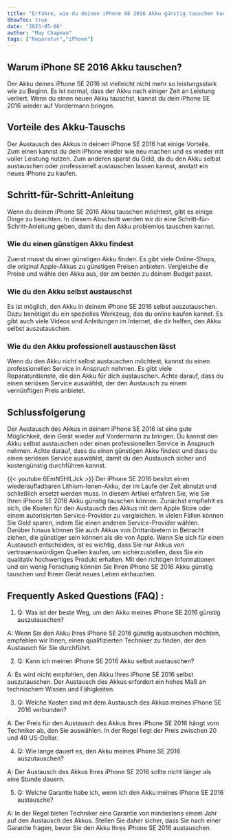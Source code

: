 ```yaml
---
title: "Erfahre, wie du deinen iPhone SE 2016 Akku günstig tauschen kannst!"
ShowToc: true 
date: "2023-05-08"
author: "May Chapman" 
tags: ["Reparatur","iPhone"]
---
```

## Warum iPhone SE 2016 Akku tauschen?

Der Akku deines iPhone SE 2016 ist vielleicht nicht mehr so leistungsstark wie zu Beginn. Es ist normal, dass der Akku nach einiger Zeit an Leistung verliert. Wenn du einen neuen Akku tauschst, kannst du dein iPhone SE 2016 wieder auf Vordermann bringen.

## Vorteile des Akku-Tauschs

Der Austausch des Akkus in deinem iPhone SE 2016 hat einige Vorteile. Zum einen kannst du dein iPhone wieder wie neu machen und es wieder mit voller Leistung nutzen. Zum anderen sparst du Geld, da du den Akku selbst austauschen oder professionell austauschen lassen kannst, anstatt ein neues iPhone zu kaufen.

## Schritt-für-Schritt-Anleitung

Wenn du deinen iPhone SE 2016 Akku tauschen möchtest, gibt es einige Dinge zu beachten. In diesem Abschnitt werden wir dir eine Schritt-für-Schritt-Anleitung geben, damit du den Akku problemlos tauschen kannst.

### Wie du einen günstigen Akku findest

Zuerst musst du einen günstigen Akku finden. Es gibt viele Online-Shops, die original Apple-Akkus zu günstigen Preisen anbieten. Vergleiche die Preise und wähle den Akku aus, der am besten zu deinem Budget passt.

### Wie du den Akku selbst austauschst

Es ist möglich, den Akku in deinem iPhone SE 2016 selbst auszutauschen. Dazu benötigst du ein spezielles Werkzeug, das du online kaufen kannst. Es gibt auch viele Videos und Anleitungen im Internet, die dir helfen, den Akku selbst auszutauschen.

### Wie du den Akku professionell austauschen lässt

Wenn du den Akku nicht selbst austauschen möchtest, kannst du einen professionellen Service in Anspruch nehmen. Es gibt viele Reparaturdienste, die den Akku für dich austauschen. Achte darauf, dass du einen seriösen Service auswählst, der den Austausch zu einem vernünftigen Preis anbietet.

## Schlussfolgerung

Der Austausch des Akkus in deinem iPhone SE 2016 ist eine gute Möglichkeit, dein Gerät wieder auf Vordermann zu bringen. Du kannst den Akku selbst austauschen oder einen professionellen Service in Anspruch nehmen. Achte darauf, dass du einen günstigen Akku findest und dass du einen seriösen Service auswählst, damit du den Austausch sicher und kostengünstig durchführen kannst.

{{< youtube 6EmN5HlLJck >}} 
Der iPhone SE 2016 besitzt einen wiederaufladbaren Lithium-Ionen-Akku, der im Laufe der Zeit abnutzt und schließlich ersetzt werden muss. In diesem Artikel erfahren Sie, wie Sie Ihren iPhone SE 2016 Akku günstig tauschen können. Zunächst empfiehlt es sich, die Kosten für den Austausch des Akkus mit dem Apple Store oder einem autorisierten Service-Provider zu vergleichen. In vielen Fällen können Sie Geld sparen, indem Sie einen anderen Service-Provider wählen. Darüber hinaus können Sie auch Akkus von Drittanbietern in Betracht ziehen, die günstiger sein können als die von Apple. Wenn Sie sich für einen Austausch entscheiden, ist es wichtig, dass Sie nur Akkus von vertrauenswürdigen Quellen kaufen, um sicherzustellen, dass Sie ein qualitativ hochwertiges Produkt erhalten. Mit den richtigen Informationen und ein wenig Forschung können Sie Ihren iPhone SE 2016 Akku günstig tauschen und Ihrem Gerät neues Leben einhauchen.

## Frequently Asked Questions (FAQ) :
1. Q: Was ist der beste Weg, um den Akku meines iPhone SE 2016 günstig auszutauschen?

A: Wenn Sie den Akku Ihres iPhone SE 2016 günstig austauschen möchten, empfehlen wir Ihnen, einen qualifizierten Techniker zu finden, der den Austausch für Sie durchführt.

2. Q: Kann ich meinen iPhone SE 2016 Akku selbst austauschen?

A: Es wird nicht empfohlen, den Akku Ihres iPhone SE 2016 selbst auszutauschen. Der Austausch des Akkus erfordert ein hohes Maß an technischem Wissen und Fähigkeiten.

3. Q: Welche Kosten sind mit dem Austausch des Akkus meines iPhone SE 2016 verbunden?

A: Der Preis für den Austausch des Akkus Ihres iPhone SE 2016 hängt vom Techniker ab, den Sie auswählen. In der Regel liegt der Preis zwischen 20 und 40 US-Dollar.

4. Q: Wie lange dauert es, den Akku meines iPhone SE 2016 auszutauschen?

A: Der Austausch des Akkus Ihres iPhone SE 2016 sollte nicht länger als eine Stunde dauern.

5. Q: Welche Garantie habe ich, wenn ich den Akku meines iPhone SE 2016 austausche?

A: In der Regel bieten Techniker eine Garantie von mindestens einem Jahr auf den Austausch des Akkus. Stellen Sie daher sicher, dass Sie nach einer Garantie fragen, bevor Sie den Akku Ihres iPhone SE 2016 austauschen.


